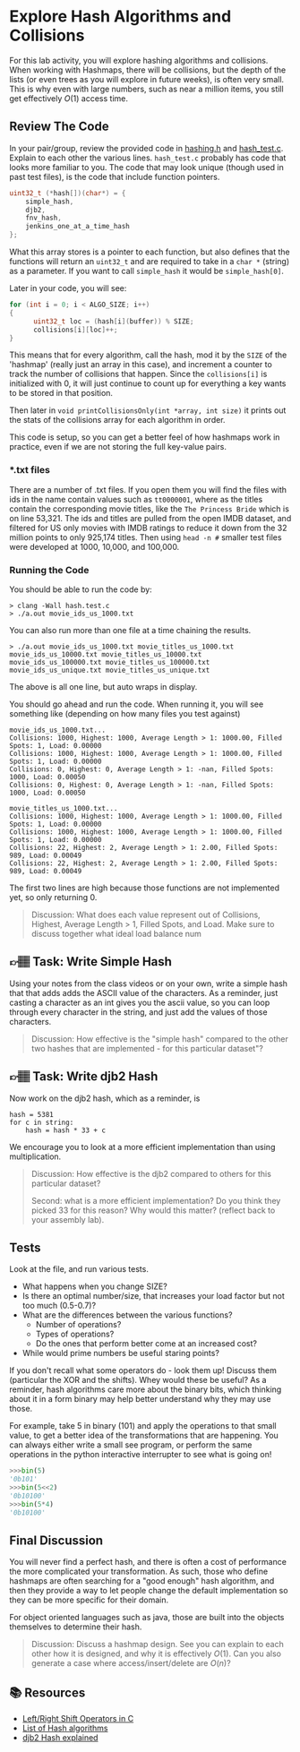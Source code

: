 # Explore Hash Algorithms and Collisions  

For this lab activity, you will explore hashing algorithms and collisions. When working with Hashmaps,
there will be collisions, but the depth of the lists (or even trees as you will explore in future weeks),
is often very small. This is why even with large numbers, such as near a million items, you still get effectively
$O(1)$ access time. 

## Review The Code

In your pair/group, review the provided code in [hashing.h](hashing.h) and [hash_test.c](hash_test.c). 
Explain to each other the various lines. `hash_test.c` probably has code that looks more familiar to you.
The code that may look unique (though used in past test files), is the code that include function pointers.

```c
uint32_t (*hash[])(char*) = {
    simple_hash,
    djb2,
    fnv_hash,
    jenkins_one_at_a_time_hash    
};
```

What this array stores is a pointer to each function, but also defines that the functions will return an `uint32_t` and are 
required to take in a `char *` (string) as a parameter. If you want to call `simple_hash` it would be `simple_hash[0]`.

Later in your code, you will see:

```c
for (int i = 0; i < ALGO_SIZE; i++)
{
      uint32_t loc = (hash[i](buffer)) % SIZE;
      collisions[i][loc]++;
}
```
This means that for every algorithm, call the hash, mod it by the `SIZE` of the 'hashmap' (really just an array in this case), and increment
a counter to track the number of collisions that happen. Since the `collisions[i]` is initialized with 0, it will just continue to count
up for everything a key wants to be stored in that position. 

Then later in `void printCollisionsOnly(int *array, int size)` it prints out the stats of the collisions array for each algorithm in order. 

This code is setup, so you can get a better feel of how hashmaps work in practice, even if we are not storing the full key-value pairs. 



### *.txt files
There are a number of .txt files. If you open them you will find the files with ids in the name contain values such as `tt0000001`, where
as the titles contain the corresponding movie titles, like the `The Princess Bride` which is on line 53,321. The ids and titles are pulled from
the open IMDB dataset, and filtered for US only movies with IMDB ratings to reduce it down from the 32 million points to only 925,174 titles. Then
using `head -n #` smaller test files were developed at 1000, 10,000, and 100,000. 

### Running the Code
You should be able to run the code by:

```console
> clang -Wall hash.test.c 
> ./a.out movie_ids_us_1000.txt
```

You can also run more than one file at a time chaining the results.

```console
> ./a.out movie_ids_us_1000.txt movie_titles_us_1000.txt movie_ids_us_10000.txt movie_titles_us_10000.txt movie_ids_us_100000.txt movie_titles_us_100000.txt movie_ids_us_unique.txt movie_titles_us_unique.txt 
```
The above is all one line, but auto wraps in display. 

You should go ahead and run the code. When running it, you will see something like (depending on how many files you test against)

```text
movie_ids_us_1000.txt...
Collisions: 1000, Highest: 1000, Average Length > 1: 1000.00, Filled Spots: 1, Load: 0.00000
Collisions: 1000, Highest: 1000, Average Length > 1: 1000.00, Filled Spots: 1, Load: 0.00000
Collisions: 0, Highest: 0, Average Length > 1: -nan, Filled Spots: 1000, Load: 0.00050
Collisions: 0, Highest: 0, Average Length > 1: -nan, Filled Spots: 1000, Load: 0.00050

movie_titles_us_1000.txt...
Collisions: 1000, Highest: 1000, Average Length > 1: 1000.00, Filled Spots: 1, Load: 0.00000
Collisions: 1000, Highest: 1000, Average Length > 1: 1000.00, Filled Spots: 1, Load: 0.00000
Collisions: 22, Highest: 2, Average Length > 1: 2.00, Filled Spots: 989, Load: 0.00049
Collisions: 22, Highest: 2, Average Length > 1: 2.00, Filled Spots: 989, Load: 0.00049
```
The first two lines are high because those functions are not implemented yet, so only returning 0. 

> Discussion: What does each value represent out of Collisions, Highest, Average Length > 1, Filled Spots, and Load. Make sure to discuss together what ideal load balance num
## 👉🏽 **Task**: Write Simple Hash

Using your notes from the class videos or on your own, write a simple hash that that adds adds
the ASCII value of the characters. As a reminder, just casting a character as an int
gives you the ascii value, so you can loop through every character in the string, and
just add the values of those characters.

> Discussion: How effective is the "simple hash" compared to the other
> two hashes that are implemented - for this particular dataset"? 



## 👉🏽 **Task**: Write djb2 Hash

Now work on the djb2 hash, which as a reminder, is

```text
hash = 5381
for c in string:
    hash = hash * 33 + c
```

We encourage you to look at a more efficient implementation than using multiplication. 

> Discussion: How effective is the djb2 compared to others for this
> particular dataset? 
>
> Second: what is a more efficient implementation? Do you think they picked
> 33 for this reason? Why would this matter? (reflect back to your assembly lab). 

## Tests

Look at the file, and run various tests.

* What happens when you change SIZE?
* Is there an optimal number/size, that increases your load factor but not too much (0.5-0.7)?
* What are the differences between the various functions?
  * Number of operations?
  * Types of operations? 
  * Do the ones that perform better come at an increased cost?
* While would prime numbers be useful staring points?

If you don't recall what some operators do - look them up! Discuss them (particular the XOR and the shifts). Whey would these be useful? As a reminder,
hash algorithms care more about the binary bits, which thinking about it in a form
binary may help better understand why they may use those. 

For example, take 5 in binary (101) and apply the operations to that small value, to get a better idea of the transformations that are happening. You can always
either write a small see program, or perform the same operations in the python interactive interrupter to see what is going on! 

```python
>>>bin(5)
'0b101'
>>>bin(5<<2) 
'0b10100'
>>>bin(5*4)
'0b10100'
```

## Final Discussion

You will never find a perfect hash, and there is often a cost of performance the more complicated your transformation. As such, those who define hashmaps are often searching for a "good enough" hash algorithm, and then they provide a way to let people change the default implementation so they can be more specific for their domain. 

For object oriented languages such as java, those are built into the objects themselves to determine their hash. 

> Discussion: 
> Discuss a hashmap design. See you can explain to each other how it is designed,
> and why it is effectively $O(1)$.  Can you also generate a case where access/insert/delete are $O(n)$?

## 📚 Resources
* [Left/Right Shift Operators in C](https://www.geeksforgeeks.org/left-shift-right-shift-operators-c-cpp/)
* [List of Hash algorithms](https://en.wikipedia.org/wiki/List_of_hash_functions#Non-cryptographic_hash_functions)
* [djb2 Hash explained](https://theartincode.stanis.me/008-djb2/)
